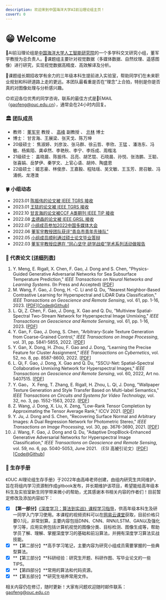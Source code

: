 ```yaml
---
description: 欢迎来到中国海洋大学AI前沿理论组主页！
coverY: 0
---
```


# 😁 Welcome

🎯AI前沿理论组是[中国海洋大学人工智能研究院](https://ai-ouc.cn)的一个多学科交叉研究小组，董军宇教授为总负责人。🚀课题组主要针对视觉数据（多媒体数据、自然纹理、遥感图像）进行研究，实现视觉数据高精度、高效解译及分析。

🙋课题组长期招收学有余力的三年级本科生提前进入实验室，帮助同学们在未来职业规划和科研道路上走的更远。本团队最看重是否在“理念”上合拍，特别是你是否真的对图像处理与分析感兴趣。&#x20;

😊欢迎各位优秀的同学咨询，联系的最佳方式是📩EMAIL（gaofeng@ouc.edu.cn），通常会在24小时内回复。

### 🏛️ 团队成员

* 教师： [董军宇](http://it.ouc.edu.cn/djy) 教授 、 [高峰](group/fenggao.md) 副教授 、 [亓林](http://it.ouc.edu.cn/ql2) 博士
* 博士： 甘言海、王展梁、张天戈、陈万坤
* 20级硕士： 焦淑婷、刘彦汝、张马群、徐云哲、李欣、王猛 、潘浩东、冯敏、杨紫陌、龚卓然、李艳秋、李宁、李烁成、周楷洺
* 21级硕士： 盖晓晨、陈振伟、吕亮、胡艺锟、石晓晨、孙悦、张浩鹏、王聪、张喜娟、岳梦伊、秦学文、上官心语、胡帅、陶盛恩
* 22级硕士：姬志豪、林俊彦、王嘉毅、程陆瑶、吴文敏、王玉芳、房召敏、冯涌帆、龙港澳

### 🍀 小组动态

* 2023.01 [陈振伟的论文被 IEEE TGRS 接收](http://ai-ouc.cn/news/20230113.html)
* 2023.01 [王猛的论文被 IEEE TGRS 接收](http://ai-ouc.cn/news/20230106.html)
* 2022.10 [甘言海的论文被CCF A类期刊 IEEE TIP 接收](http://ai-ouc.cn/news/20221001.html)
* 2022.08 [孟德森的论文被 IEEE GRSL 接收](http://ai-ouc.cn/news/20220813.html)
* 2022.07 [小组成员参加2022中国多媒体大会](http://ai-ouc.cn/news/20220723.html)
* 2022.06 [董军宇教授团队获评“青岛市青年先锋队”](http://ai-ouc.cn/news/20220623.html)
* 2022.05 [小组成员顺利通过硕士论文毕业答辩](https://blog.csdn.net/gaopursuit/article/details/124792047)
* 2022.03 [董军宇教授应邀在 “同心坚守 研学战疫”学术系列活动做报告](https://blog.csdn.net/gaopursuit/article/details/124792030)

### 🚀 代表论文 \[[详细列表](group/papers.md)]

1. Y. Meng, E. Rigall, X. Chen, F. Gao, J. Dong and S. Chen, "Physics-Guided Generative Adversarial Networks for Sea Subsurface Temperature Prediction," _IEEE Transactions on Neural Networks and Learning Systems_. (In Press and Accepted) \[[PDF](https://ieeexplore.ieee.org/document/9610615)]
2. M. Wang, F. Gao, J. Dong, H. -C. Li and Q. Du, "Nearest Neighbor-Based Contrastive Learning for Hyperspectral and LiDAR Data Classification," _IEEE Transactions on Geoscience and Remote Sensing_, vol. 61, pp. 1-16, 2023. \[[PDF](https://ieeexplore.ieee.org/document/10015054)]\[[Code@Github](https://github.com/summitgao/NNCNet)]
3. L. Qi, Z. Chen, F. Gao, J. Dong, X. Gao and Q. Du, "Multiview Spatial-Spectral Two-Stream Network for Hyperspectral Image Unmixing," _IEEE Transactions on Geoscience and Remote Sensing_, vol. 61, pp. 1-16, 2023. \[[PDF](https://ieeexplore.ieee.org/document/10018370)]
4. Y. Gan, F. Gao, J. Dong, S. Chen, "Arbitrary-Scale Texture Generation from Coarse-Grained Control," _IEEE Transactions on Image Processing_, vol. 31, pp. 5841-5855, 2022. \[[PDF](https://ieeexplore.ieee.org/document/9875113)]
5. Y. Gan, X. Dong, H. Zhou, F. Gao and J. Dong, “Learning the Precise Feature for Cluster Assignment,” _IEEE Transactions on Cybernetics_, vol. 52, no. 8, pp. 8587-8600, 2022. \[[PDF](https://ieeexplore.ieee.org/document/9457204)]
6. L. Qi, F. Gao, J. Dong, X. Gao and Q. Du, "SSCU-Net: Spatial–Spectral Collaborative Unmixing Network for Hyperspectral Images," _IEEE Transactions on Geoscience and Remote Sensing_, vol. 60, 2022, Art no. 5407515. \[[PDF](https://ieeexplore.ieee.org/document/9709843)]
7. Y. Gao， X. Feng, T. Zhang, E. Rigall, H. Zhou, L. Qi, J. Dong, "Wallpaper Texture Generation and Style Transfer Based on Multi-label Semantics," _IEEE Transactions on Circuits and Systems for Video Technology,_ vol. 32, no. 3, pp. 1552-1563, 2022. \[[PDF](https://ieeexplore.ieee.org/document/9427254)]
8. Z. Wang, J. Dong, X. Liu, X. Zeng, "Low-Rank Tensor Completion by Approximating the Tensor Average Rank," ICCV 2021. \[[PDF](https://openaccess.thecvf.com/content/ICCV2021/html/Wang\_Low-Rank\_Tensor\_Completion\_by\_Approximating\_the\_Tensor\_Average\_Rank\_ICCV\_2021\_paper.html)]
9. Y. Ju, J. Dong and S. Chen, "Recovering Surface Normal and Arbitrary Images: A Dual Regression Network for Photometric Stereo," _IEEE Transactions on Image Processing_, vol. 30, pp. 3676-3690, 2021. \[[PDF](https://ieeexplore.ieee.org/document/9376632/)]
10. J. Wang, F. Gao, J. Dong and Q. Du, "Adaptive DropBlock-Enhanced Generative Adversarial Networks for Hyperspectral Image Classification," _IEEE Transactions on Geoscience and Remote Sensing_, vol. 59, no. 6, pp. 5040-5053, June 2021. （ESI 高被引论文）\[[PDF](https://ieeexplore.ieee.org/document/9173809)]\[[Code@Github](https://github.com/summitgao/HC\_ADGAN)]

### 🚩 生存手册

《OUC AI理论组生存手册》于2022年由高峰老师创建，由组内研究生共同维护，旨在将组内学习资源制作成gitbook发布，并长期维护该项目，希望能给高年级本科生及实验室新生同学带来微小的帮助，尤其感谢本书相关内容的作者们！目前暂定修改及添加内容如下：

* [x] **【第一部分】**[《深度学习：算法到实战》课程学习指导](learning\_guide/intro.md)，供高年级本科生及研一同学入门学习使用。本课程的视频资料可以在[网易云课堂](https://study.163.com/course/introduction/1006498024.htm?inLoc=ss\_ssjg\_qblb\_%E6%B7%B1%E5%BA%A6%E5%AD%A6%E4%B9%A0%EF%BC%9A%E7%AE%97%E6%B3%95%E5%88%B0%E5%AE%9E%E6%88%98)获取，目前价格只要0.1元，非常划算。主要内容包括DNN、CNN、RNN/LSTM、GAN以及强化学习等，应用实例包括计算机视觉的图像分类、目标检测、图像生成等，帮助学员了解、理解、掌握深度学习的基础和前沿算法，并拥有深度学习算法实战技能。
* [x] **【第二部分】**高手学习笔记，主要内容为研究小组成员需要掌握的一些典型算法。
* [x] **【第三部分】**科研经验：研究生开题、科研作图、写毕业论文的一些TIPS。
* [x] **【第四部分】**常用的算法和代码资源。
* [x] **【第五部分】**研究生培养常用文件。

相关内容仍在修订，随时更新！大家有问题欢迎随时邮件联系：gaofeng@ouc.edu.cn

<figure><img src="https://img-blog.csdnimg.cn/1ed06bc6ee194d1487fa0488520a1c15.jpeg" alt=""><figcaption></figcaption></figure>
